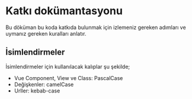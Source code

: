 # Katkı dokümantasyonu

Bu döküman bu koda katkıda bulunmak için izlemeniz gereken adımları ve uymanız gereken kuralları anlatır.

## İsimlendirmeler

İsimlendirmeler için kullanılacak kalıplar şu şekilde;
* Vue Component, View ve Class: PascalCase
* Değişkenler: camelCase
* Urller: kebab-case
